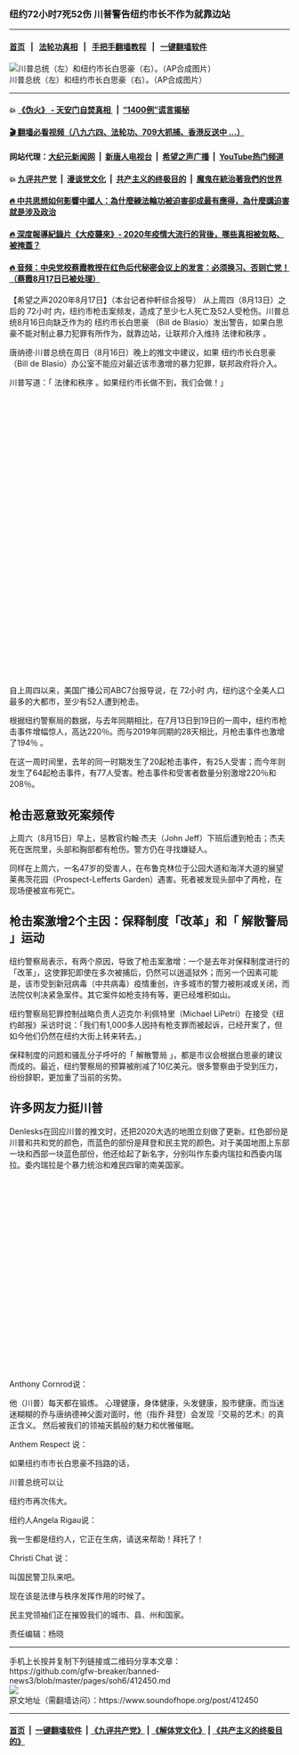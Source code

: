 ### 纽约72小时7死52伤 川普警告纽约市长不作为就靠边站
------------------------

#### [首页](https://github.com/gfw-breaker/banned-news3/blob/master/README.md) &nbsp;&nbsp;|&nbsp;&nbsp; [法轮功真相](https://github.com/begood0513/basic/blob/master/README.md)  &nbsp;&nbsp;|&nbsp;&nbsp; [手把手翻墙教程](https://github.com/gfw-breaker/guides/wiki)  &nbsp;&nbsp;|&nbsp;&nbsp; [一键翻墙软件](https://github.com/gfw-breaker/nogfw/blob/master/README.md)  



<div><img alt="川普总统（左）和纽约市长白思豪（右）。（AP合成图片）" src="https://img.soundofhope.org/2020-08/1597699870053.jpg"/>
<br/><figcaption class="caption">
 川普总统（左）和纽约市长白思豪（右）。（AP合成图片）
</figcaption></div><hr/>

#### 💥 [《伪火》 - 天安门自焚真相 ](http://141.164.51.119:10000/videos/blog/weihuo.html)&nbsp; |&nbsp; [“1400例”谎言揭秘  ](http://141.164.51.119:10000/videos/blog/jiexi1400.html)

#### [ 🎬  翻墙必看视频（八九六四、法轮功、709大抓捕、香港反送中 ...）](https://github.com/gfw-breaker/links/blob/master/banned.md)

#### 网站代理：[大纪元新闻网](http://167.172.10.89:10080/gb/) &nbsp;|&nbsp; [新唐人电视台](http://167.172.10.89:8808/gb/) &nbsp;|&nbsp; [希望之声广播](http://167.172.10.89/radio.html) &nbsp;|&nbsp; [YouTube热门频道](http://158.247.203.241/youtube.html)

#### 💥 [九评共产党](http://141.164.51.119:10000/videos/res/jiuping/)&nbsp; |&nbsp; [漫谈党文化](http://141.164.51.119:10000/videos/res/mtdwh/)&nbsp; |&nbsp; [共产主义的终极目的](http://141.164.51.119:10000/videos/res/zjmd/)&nbsp; |&nbsp; [魔鬼在統治著我們的世界](http://141.164.51.119:10000/videos/res/TheSpecter/)  

#### [ 🔥  中共思想如何影響中國人：為什麼練法輪功被迫害卻成最有應得，為什麼講迫害就是涉及政治](http://141.164.51.119:10000/videos/news/truth01.html)

#### [ 🔥  深度報導紀錄片《大疫襲來》- 2020年疫情大流行的背後，哪些真相被忽略、被掩蓋？](http://141.164.51.119:10000/videos/news/../corona/index.html)

#### [ 🔥  音频：中央党校蔡霞教授在红色后代秘密会议上的发言：必须换习、否则亡党！（蔡霞8月17日已被处理）](http://141.164.51.119:10000/videos/news/caixia.html)

<div><div class="Content__Wrapper sc-1bvya0-0 grZQxZ">
 <p class="meta-top">
  <span class="meta">
   【希望之声2020年8月17日】（本台记者仲軒综合报导）
  </span>
  从上周四（8月13日）之后的
  <ok href="/term/353227">
   72小时
  </ok>
  内，纽约市枪击案频发，造成了至少七人死亡及52人受枪伤。川普总统8月16日向缺乏作为的
  <ok href="/term/22600">
   纽约市长白思豪
  </ok>
  （Bill de Blasio）发出警告，如果白思豪不能对制止暴力犯罪有所作为，就靠边站，让联邦介入维持
  <ok href="/term/316066">
   法律和秩序
  </ok>
  。
 </p>
 <p>
  唐纳德·川普总统在周日（8月16日）晚上的推文中建议，如果
  <ok href="/term/22600">
   纽约市长白思豪
  </ok>
  （Bill de Blasio）办公室不能应对最近该市激增的暴力犯罪，联邦政府将介入。
 </p>
 <p>
  川普写道：「
  <ok href="/term/316066">
   法律和秩序
  </ok>
  。如果纽约市长做不到，我们会做！」
 </p>
 <div class="soh-embed">
  <div class="soh-embed-inner">
   <div class="iframely-embed" style="max-width: 550px;">
    <div class="iframely-responsive" style="padding-bottom: 100%;">
    </div>
   </div>
  </div>
 </div>
 <p>
  自上周四以来，美国广播公司ABC7台报导说，在
  <ok href="/term/353227">
   72小时
  </ok>
  内，纽约这个全美人口最多的大都市，至少有52人遭到枪击。
 </p>
 <p>
  根据纽约警察局的数据，与去年同期相比，在7月13日到19日的一周中，纽约市枪击事件增幅惊人，高达220％。而与2019年同期的28天相比，月枪击事件也激增了194％ 。
 </p>
 <p>
  在这一周时间里，去年的同一时期发生了20起枪击事件，有25人受害；而今年则发生了64起枪击事件，有77人受害。枪击事件和受害者数量分别激增220％和208％。
 </p>
 <h2>
  枪击恶意致死案频传
 </h2>
 <p>
  上周六（8月15日）早上，惩教官约翰·杰夫（John Jeff）下班后遭到枪击；杰夫死在医院里，头部和胸部都有枪伤。警方仍在寻找嫌疑人。
 </p>
 <p>
  同样在上周六，一名47岁的受害人，在布鲁克林位于公园大道和海洋大道的展望莱弗茨花园（Prospect-Lefferts Garden）遇害。死者被发现头部中了两枪，在现场便被宣布死亡。
 </p>
 <h2>
  枪击案激增2个主因：保释制度「改革」和「
  <ok href="/term/306769">
   解散警局
  </ok>
  」运动
 </h2>
 <p>
  纽约警察局表示，有两个原因，导致了枪击案激增：一个是去年对保释制度进行的「改革」，这使罪犯即使在多次被捕后，仍然可以逍遥狱外；而另一个因素可能是，该市受到新冠病毒（中共病毒）疫情重创，许多城市的警力被削减或关闭，而法院仅判决紧急案件。其它案件如枪支持有等，更已经堆积如山。
 </p>
 <div class="AD_Embed__Wrap-sc-1xslmin-0 igMuqX module desktop">
  <div>
  </div>
 </div>
 <p>
  纽约警察局犯罪控制战略负责人迈克尔·利佩特里（Michael LiPetri）在接受《纽约邮报》采访时说：「我们有1,000多人因持有枪支罪而被起诉，已经开案了，但如今他们仍然在纽约大街上转来转去。」
 </p>
 <p>
  保释制度的问题和骚乱分子呼吁的「
  <ok href="/term/306769">
   解散警局
  </ok>
  」，都是市议会根据白思豪的建议而成的。最近，纽约警察局的预算被削减了10亿美元。很多警察由于受到压力，纷纷辞职，更加重了当前的劣势。
 </p>
 <h2>
  许多网友力挺川普
 </h2>
 <p>
  Denlesks在回应川普的推文时，还把2020大选的地图立刻做了更新。红色部份是川普和共和党的颜色，而蓝色的部份是拜登和民主党的颜色。对于美国地图上东部一块和西部一块蓝色部份，他还给起了新名字，分别叫作东委内瑞拉和西委内瑞拉。委内瑞拉是个暴力统治和难民四窜的南美国家。
 </p>
 <div class="soh-embed">
  <div class="soh-embed-inner">
   <div class="iframely-embed" style="max-width: 550px;">
    <div class="iframely-responsive" style="padding-bottom: 68.4885%;">
    </div>
   </div>
  </div>
 </div>
 <p>
  Anthony Cornrod说：
 </p>
 <p>
  他（川普）每天都在锻炼。 心理健康，身体健康，头发健康，股市健康。而当迷迷糊糊的乔与唐纳德神父面对面时，他（指乔·拜登）会发现『交易的艺术』的真正含义。 然后被我们的领袖天鹅般的魅力和优雅催眠。
 </p>
 <div class="soh-embed">
  <div class="soh-embed-inner">
   <div class="iframely-embed" style="max-width: 550px;">
    <div class="iframely-responsive">
    </div>
   </div>
  </div>
 </div>
 <p>
  Anthem Respect 说：
 </p>
 <p>
  如果纽约市市长白思豪不挡路的话，
 </p>
 <p>
  川普总统可以让
 </p>
 <p>
  纽约市再次伟大。
 </p>
 <div class="soh-embed">
  <div class="soh-embed-inner">
   <div class="iframely-embed" style="max-width: 550px;">
    <div class="iframely-responsive">
    </div>
   </div>
  </div>
 </div>
 <p>
  纽约人Angela Rigau说：
 </p>
 <p>
  我一生都是纽约人，它正在生病，请送来帮助！拜托了！
 </p>
 <div class="soh-embed">
  <div class="soh-embed-inner">
   <div class="iframely-embed" style="max-width: 550px;">
    <div class="iframely-responsive">
    </div>
   </div>
  </div>
 </div>
 <p>
  Christi Chat 说：
 </p>
 <p>
  叫国民警卫队来吧。
 </p>
 <p>
  现在该是法律与秩序发挥作用的时候了。
 </p>
 <p>
  民主党领袖们正在摧毁我们的城市、县、州和国家。
 </p>
 <div class="soh-embed">
  <div class="soh-embed-inner">
   <div class="iframely-embed" style="max-width: 550px;">
    <div class="iframely-responsive">
    </div>
   </div>
  </div>
 </div>
 <p class="meta-btm">
  责任编辑：杨晓
 </p>
</div>
</div>
<hr/>
手机上长按并复制下列链接或二维码分享本文章：<br/>
https://github.com/gfw-breaker/banned-news3/blob/master/pages/soh6/412450.md <br/>
<a href='https://github.com/gfw-breaker/banned-news3/blob/master/pages/soh6/412450.md'><img src='https://github.com/gfw-breaker/banned-news3/blob/master/pages/soh6/412450.md.png'/></a> <br/>
原文地址（需翻墙访问）：https://www.soundofhope.org/post/412450


------------------------
#### [首页](https://github.com/gfw-breaker/banned-news3/blob/master/README.md) &nbsp;|&nbsp; [一键翻墙软件](https://github.com/gfw-breaker/nogfw/blob/master/README.md) &nbsp;| [《九评共产党》](https://github.com/gfw-breaker/9ping.md/blob/master/README.md#九评之一评共产党是什么) | [《解体党文化》](https://github.com/gfw-breaker/jtdwh.md/blob/master/README.md) | [《共产主义的终极目的》](https://github.com/gfw-breaker/gczydzjmd.md/blob/master/README.md)


<img src='http://gfw-breaker.win/banned-news3/pages/soh6/412450.md' width='0px' height='0px'/>